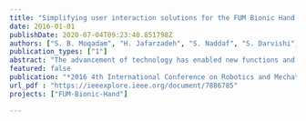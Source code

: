 ```yaml
---
title: "Simplifying user interaction solutions for the FUM Bionic Hand-I"
date: 2016-01-01
publishDate: 2020-07-04T09:23:40.851798Z
authors: ["S. B. Moqadam", "H. Jafarzadeh", "S. Naddaf", "S. Darvishi", "S. A. Esfehani", "P. Pishbin", "F. Babazadeh", "A. Makhdoumi", "A. Akbarzadeh", "A. Hajipour"]
publication_types: ["1"]
abstract: "The advancement of technology has enabled new functions and possibilities for prosthetic devices. This advancement has introduced additional complexities for the user of the prosthetic devices. The added complexities can actually force the user to use simpler passive prosthesis rather than more complex and more flexible ones. This paper discussed the various aspects of the FUM Bionic Hand-I, designed and built at the Ferdowsi University of Mashhad. It also discusses the various efforts placed to simplify the usage of this prosthesis by its user. The FUM Bionic Hand-I has 5 degrees of freedom and consists of several sub systems such as pattern learning glove, wireless EMG Signal transmitter, RFID system for identify objects and a rich graphical user interface (GUI). These features works simultaneously in order to minimize the users' efforts on control a prosthetics hand and makes the hand intelligent enough to cooperate with user. Finally, the paper discusses the force control capability of the hand in order to allow object grasping."
featured: false
publication: "*2016 4th International Conference on Robotics and Mechatronics (ICROM)*"
url_pdf : "https://ieeexplore.ieee.org/document/7886785"
projects: ["FUM-Bionic-Hand"]

---
```


